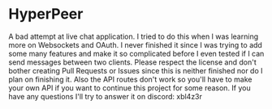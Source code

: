 # HyperPeer
A bad attempt at live chat application.
I tried to do this when I was learning more on Websockets and OAuth. I never finished it since I was trying to add some many features and make it so complicated before I even tested if I can send messages between two clients. Please respect the license and don't bother creating Pull Requests or Issues since this is neither finished nor do I plan on finishing it. Also the API routes don't work so you'll have to make your own API if you want to continue this project for some reason. If you have any questions I'll try to answer it on discord: xbl4z3r
